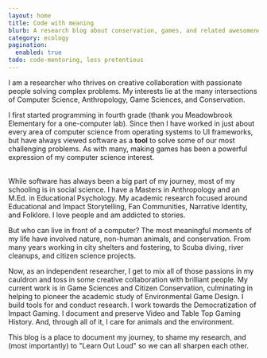 ```yaml
---
layout: home
title: Code with meaning
blurb: A research blog about conservation, games, and related awesomeness. This site is like a map to an old Action RPG. It's dangerous to go alone -- so join me!
category: ecology
pagination:
  enabled: true
todo: code-mentoring, less pretentious
---
```

I am a researcher who thrives on creative collaboration with passionate people solving complex problems. My interests lie at the many intersections of Computer Science, Anthropology, Game Sciences, and Conservation. 

I first started programming in fourth grade
(thank you Meadowbrook Elementary for a one-computer lab). Since then I have worked in just about every area of computer science from operating systems to UI frameworks, but have always viewed software as a **tool** to solve some of our most challenging problems. As with many, making games has been a powerful expression of my computer science interest.<br /><br />

While software has always been a big part of my journey, most of my schooling is in social science. I have a Masters in Anthropology and an M.Ed. in Educational Psychology. My academic research focused around Educational and Impact Storytelling, Fan Communities, Narrative Identity, and Folklore. I love people and am addicted to stories.

But who can live in front of a computer? The most meaningful moments of my life have involved nature, non-human animals, and conservation. From many years working in city shelters and fostering, to Scuba diving, river cleanups, and citizen science projects. 

Now, as an independent researcher, I get to mix all of those passions in my cauldron and toss in some creative collaboration with brilliant people. My current work is in Game Sciences and Citizen Conservation, culminating in helping to pioneer the academic study of Environmental Game Design. I build tools for and conduct research. I work towards the Democratization of Impact Gaming. I document and preserve Video and Table Top Gaming History. And, through all of it, I care for animals and the environment.

This blog is a place to document my journey, to shame my research, and (most importantly) to "Learn Out Loud" so we can all sharpen each other.